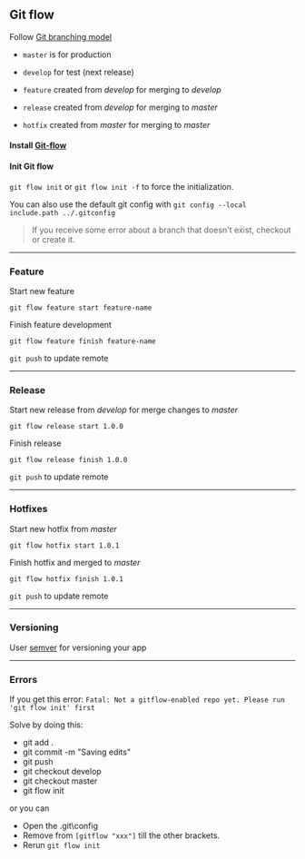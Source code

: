 ## Git flow

Follow [Git branching model](https://nvie.com/posts/a-successful-git-branching-model/)

- `master` is for production
- `develop` for test (next release)


- `feature` created from _develop_ for merging to _develop_
- `release` created from _develop_ for merging to _master_
- `hotfix` created from _master_ for merging to _master_

#### Install [Git-flow](https://github.com/petervanderdoes/gitflow-avh/wiki/Installation)

#### Init Git flow

`git flow init` or `git flow init -f` to force the initialization.

You can also use the default git config with `git config --local include.path ../.gitconfig`

> If you receive some error about a branch that doesn't exist, checkout or create it.
---

### Feature

Start new feature

`git flow feature start feature-name`

Finish feature development

`git flow feature finish feature-name`

`git push` to update remote

---

### Release

Start new release from _develop_ for merge changes to _master_

`git flow release start 1.0.0`

Finish release

`git flow release finish 1.0.0`

`git push` to update remote

---

### Hotfixes

Start new hotfix from _master_

`git flow hotfix start 1.0.1`

Finish hotfix and merged to _master_

`git flow hotfix finish 1.0.1`

`git push` to update remote

---

### Versioning

User [semver](https://semver.org/) for versioning your app

---

### Errors

If you get this error:
`Fatal: Not a gitflow-enabled repo yet. Please run 'git flow init' first`

Solve by doing this:

- git add .
- git commit -m "Saving edits"
- git push
- git checkout develop
- git checkout master
- git flow init

or you can

- Open the .git\config
- Remove from `[gitflow "xxx"]` till the other brackets.
- Rerun `git flow init`
